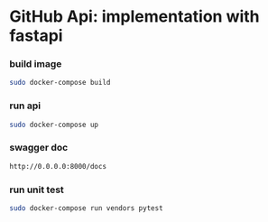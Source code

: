 # GitHub Api: implementation with fastapi

### build image
```sh
sudo docker-compose build
```

### run api
```sh
sudo docker-compose up
```

### swagger doc
```sh
http://0.0.0.0:8000/docs
```

### run unit test
```sh
sudo docker-compose run vendors pytest
```